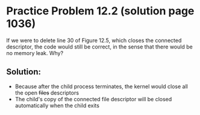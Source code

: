 # Practice Problem 12.2 (solution page 1036)
If we were to delete line 30 of Figure 12.5, which closes the connected descriptor, the code would still be correct, in the sense that there would be no memory leak. Why?

## Solution:
- Because after the child process terminates, the kernel would close all the open ~~files~~ descriptors
- The child's copy of the connected file descriptor will be closed automatically when the child exits